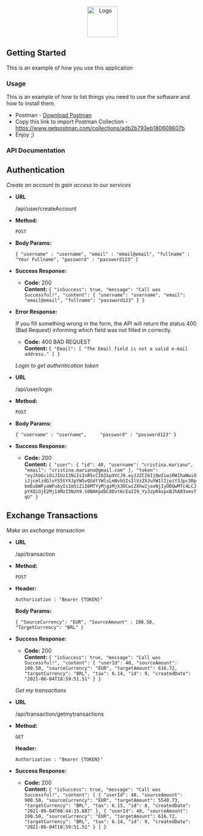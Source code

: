 <!-- PROJECT LOGO -->
<br />
<p align="center">
  <a href="https://github.com/leonfgama/JayaTech-LeonTest">
    <img src="https://jaya.tech/images/logo-white.png" alt="Logo" width="80" height="80">
  </a>

<!-- GETTING STARTED -->
## Getting Started

This is an example of how you use this application

### Usage

This is an example of how to list things you need to use the software and how to install them.
* Postman - <a href="https://www.postman.com/downloads/" target="_blank">Download Postman</a>
* Copy this link to import Postman Collection - <a href="#" target="_blank">https://www.getpostman.com/collections/adb2b793eb180608607b</a>
* Enjoy ;)

### API Documentation

**Authentication**
----
  _Create an account to gain access to our services_

* **URL**

  /api/user/createAccount

* **Method:**
  
  `POST`
  
*  
   **Body Params:**
 
   `{
        "username" : "username",
        "email" : "email@email",
        "fullname" : "Your Fullname",
        "password" : "password123"
    }`

* **Success Response:**
  
  
  * **Code:** 200 <br />
    **Content:** `{
    "isSuccess": true,
    "message": "Call was Successful!",
    "content": {
        "username": "username",
        "email": "email@email",
        "fullname": "password123"
    }
}`
 
* **Error Response:**

  If you fill something wrong in the form, the API will return the status 400 (Bad Request) informing which field was not filled in correctly.

  * **Code:** 400 BAD REQUEST <br />
    **Content:** `{
    "Email": [
        "The Email field is not a valid e-mail address."
    ]
}`

  _Login to get authentication token_

* **URL**

  /api/user/login

* **Method:**
  
  `POST`
  
*  
   **Body Params:**
 
   `{
        "username" : "username",    
        "password" : "password123"
    }`

* **Success Response:**
  
  
  * **Code:** 200 <br />
    **Content:** `{
    "user": {
        "id": 40,
        "username": "cristina.mariano",
        "email": "cristina.mariano@gmail.com"
    },
    "token": "eyJhbGciOiJIUzI1NiIsInR5cCI6IkpXVCJ9.eyJJZCI6IjQwIiwiRW1haWwiOiJjcmlzdGluYS5tYXJpYW5vQGdtYWlsLmNvbSIsIlVzZXJuYW1lIjoiY3Jpc3RpbmEubWFyaWFubyIsIm5iZiI6MTYyMjgzMjk3OCwiZXhwIjoxNjIyODQwMTc4LCJpYXQiOjE2MjI4MzI5Nzh9.S0BAKpdbC8Dvt6cEaII9_Yy3zpR4xpxBJhA03vmsTqU"
}`



**Exchange Transactions**
----
  _Make an exchange transaction_

* **URL**

  /api/transaction

* **Method:**
  
  `POST`
  
*  
   **Header:**
 
   `Authorization : "Bearer {TOKEN}"`

    **Body Params:**
 
   `{
        "SourceCurrency": "EUR",
        "SourceAmount" : 100.50,
        "TargetCurrency": "BRL"
    }`

* **Success Response:**
  
  
  * **Code:** 200 <br />
    **Content:** `{
    "isSuccess": true,
    "message": "Call was Successful!",
    "content": {
        "userId": 40,
        "sourceAmount": 100.50,
        "sourceCurrency": "EUR",
        "targetAmount": 616.72,
        "targetCurrency": "BRL",
        "tax": 6.14,
        "id": 9,
        "createdDate": "2021-06-04T18:59:51.51"
    }
}`
 
  _Get my transactions_

* **URL**

  /api/transaction/getmytransactions

* **Method:**
  
  `GET`

     **Header:**
 
   `Authorization : "Bearer {TOKEN}"`


* **Success Response:**
  
  
  * **Code:** 200 <br />
    **Content:** `{
    "isSuccess": true,
    "message": "Call was Successful!",
    "content": [
        {
            "userId": 40,
            "sourceAmount": 900.50,
            "sourceCurrency": "EUR",
            "targetAmount": 5540.73,
            "targetCurrency": "BRL",
            "tax": 6.15,
            "id": 8,
            "createdDate": "2021-06-04T08:44:15.687"
        },
        {
            "userId": 40,
            "sourceAmount": 100.50,
            "sourceCurrency": "EUR",
            "targetAmount": 616.72,
            "targetCurrency": "BRL",
            "tax": 6.14,
            "id": 9,
            "createdDate": "2021-06-04T18:59:51.51"
        }
    ]
}`







